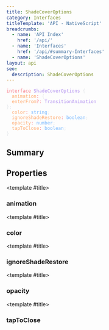 ```yaml
---
title: ShadeCoverOptions
category: Interfaces
titleTemplate: 'API - NativeScript'
breadcrumbs:
  - name: 'API Index'
    href: '/api/'
  - name: 'Interfaces'
    href: '/api/#summary-Interfaces'
  - name: 'ShadeCoverOptions'
layout: api
seo:
  description: ShadeCoverOptions
---
```


<!-- This page is auto generated, do not edit manually. -->
<!-- Run "yarn generate:api-docs" to regenerate -->

<script setup lang="ts">
  import { provide } from "vue";
  import API_DATA from "./ShadeCoverOptions.data.json";
  
  provide('API_DATA', API_DATA);
</script>

<APIRefHierarchy v-once />

<pre class="not-prose [&_a]:text-blue-400 [&_a]:no-underline"><code><span class="line"><span style="color: #F97583">interface</span><span style="color: #E1E4E8"> </span><span style="color: #B392F0">ShadeCoverOptions</span><span style="color: #E1E4E8"> {</span></span>
<span class="line"><span style="color: #E1E4E8">  </span><span style="color: #FFAB70">animation</span><span style="color: #F97583">:</span><span style="color: #E1E4E8"> {</span></span>
<span class="line"><span style="color: #E1E4E8">  </span><span style="color: #FFAB70">enterFrom</span><span style="color: #F97583">?:</span><span style="color: #E1E4E8"> </span><span style="color: #B392F0">TransitionAnimation</span></span>
<span class="line"><span style="color: #E1E4E8">};</span></span>
<span class="line"><span style="color: #E1E4E8">  </span><span style="color: #FFAB70">color</span><span style="color: #F97583">:</span><span style="color: #E1E4E8"> </span><span style="color: #79B8FF">string</span><span style="color: #E1E4E8">;</span></span>
<span class="line"><span style="color: #E1E4E8">  </span><span style="color: #FFAB70">ignoreShadeRestore</span><span style="color: #F97583">:</span><span style="color: #E1E4E8"> </span><span style="color: #79B8FF">boolean</span><span style="color: #E1E4E8">;</span></span>
<span class="line"><span style="color: #E1E4E8">  </span><span style="color: #FFAB70">opacity</span><span style="color: #F97583">:</span><span style="color: #E1E4E8"> </span><span style="color: #79B8FF">number</span><span style="color: #E1E4E8">;</span></span>
<span class="line"><span style="color: #E1E4E8">  </span><span style="color: #FFAB70">tapToClose</span><span style="color: #F97583">:</span><span style="color: #E1E4E8"> </span><span style="color: #79B8FF">boolean</span><span style="color: #E1E4E8">;</span></span>
<span class="line"><span style="color: #E1E4E8">}</span></span></code></pre>

## <Heading ignore>Summary</Heading>

<APIRefSummary v-once />

## Properties

<div class="isOptional">

<APIRef for="38534" v-once>

<template #title>

### animation

</template>

</APIRef>

</div>

<div class="isOptional">

<APIRef for="38532" v-once>

<template #title>

### color

</template>

</APIRef>

</div>

<div class="isOptional">

<APIRef for="38538" v-once>

<template #title>

### ignoreShadeRestore

</template>

</APIRef>

</div>

<div class="isOptional">

<APIRef for="38531" v-once>

<template #title>

### opacity

</template>

</APIRef>

</div>

<div class="isOptional">

<APIRef for="38533" v-once>

<template #title>

### tapToClose

</template>

</APIRef>

</div>
